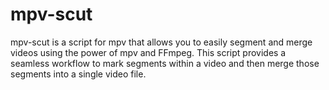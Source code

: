 # mpv-scut
mpv-scut is a script for mpv that allows you to easily segment and merge videos using the power of mpv and FFmpeg. This script provides a seamless workflow to mark segments within a video and then merge those segments into a single video file.
